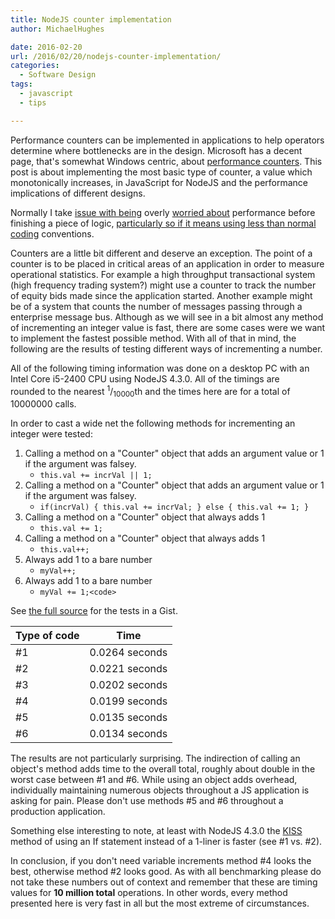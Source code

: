 ```yaml
---
title: NodeJS counter implementation
author: MichaelHughes

date: 2016-02-20
url: /2016/02/20/nodejs-counter-implementation/
categories:
  - Software Design
tags:
  - javascript
  - tips

---
```

Performance counters can be implemented in applications to help operators determine where bottlenecks are in the design. Microsoft has a decent page, that's somewhat Windows centric, about [performance counters][1]. This post is about implementing the most basic type of counter, a value which monotonically increases, in JavaScript for NodeJS and the performance implications of different designs.


 [1]: https://msdn.microsoft.com/en-us/library/windows/desktop/aa371643(v=vs.85).aspx

<!--more-->

Normally I take [issue with being][2] overly [worried about][3] performance before finishing a piece of logic, [particularly so if it means using less than normal coding][4] conventions.

Counters are a little bit different and deserve an exception. The point of a counter is to be placed in critical areas of an application in order to measure operational statistics. For example a high throughput transactional system (high frequency trading system?) might use a counter to track the number of equity bids made since the application started. Another example might be of a system that counts the number of messages passing through a enterprise message bus. Although as we will see in a bit almost any method of incrementing an integer value is fast, there are some cases were we want to implement the fastest possible method. With all of that in mind, the following are the results of testing different ways of incrementing a number.

All of the following timing information was done on a desktop PC with an Intel Core i5-2400 CPU using NodeJS 4.3.0. All of the timings are rounded to the nearest <sup>1</sup>/<sub>10000</sub>th and the times here are for a total of 10000000 calls.

In order to cast a wide net the following methods for incrementing an integer were tested:

  1. Calling a method on a "Counter" object that adds an argument value or 1 if the argument was falsey. 
      * `this.val += incrVal || 1;`
  2. Calling a method on a "Counter" object that adds an argument value or 1 if the argument was falsey. 
      * `if(incrVal) { this.val += incrVal; } else { this.val += 1; }`
  3. Calling a method on a "Counter" object that always adds 1 
      * `this.val += 1;`
  4. Calling a method on a "Counter" object that always adds 1 
      * `this.val++;`
  5. Always add 1 to a bare number 
      * `myVal++;`
  6. Always add 1 to a bare number 
      * `myVal += 1;<code>`</code>

See [the full source][5] for the tests in a Gist.

| Type of code | Time           |
| ------------ | -------------- |
| #1           | 0.0264 seconds |
| #2           | 0.0221 seconds |
| #3           | 0.0202 seconds |
| #4           | 0.0199 seconds |
| #5           | 0.0135 seconds |
| #6           | 0.0134 seconds |

The results are not particularly surprising. The indirection of calling an object's method adds time to the overall total, roughly about double in the worst case between #1 and #6. While using an object adds overhead, individually maintaining numerous objects throughout a JS application is asking for pain. Please don't use methods #5 and #6 throughout a production application.

Something else interesting to note, at least with NodeJS 4.3.0 the [KISS][6] method of using an If statement instead of a 1-liner is faster (see #1 vs. #2).

In conclusion, if you don't need variable increments method #4 looks the best, otherwise method #2 looks good. As with all benchmarking please do not take these numbers out of context and remember that these are timing values for **10 million total** operations. In other words, every method presented here is very fast in all but the most extreme of circumstances.

 [2]: https://codinginthetrenches.com/2014/09/10/java-arraylist-resize-costs/
 [3]: https://codinginthetrenches.com/2014/09/01/how-long-it-takes-to-throw-an-exception-in-java/
 [4]: https://codinginthetrenches.com/2015/03/15/loops-in-nodejs/
 [5]: https://gist.github.com/msh9/16e43bbb28d8237c648c
 [6]: https://en.wikipedia.org/wiki/KISS_principle